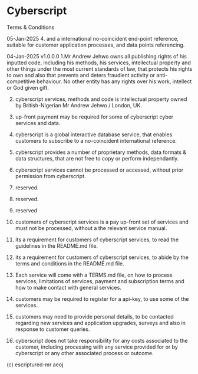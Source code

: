 # Cyberscript
Terms & Conditions

05-Jan-2025
4. and a international no-coincident end-point reference, suitable for customer application processes, and data points referencing.

04-Jan-2025
v1.0.0.0
1.Mr Andrew Jehwo owns all publishing rights of his inputted code, including his methods, his services, intellectual property and other things under the most current standards of law, that protects his rights to own and also that prevents and deters fraudlent activity or anti-competitive behaviour. No other entity has any rights over his work, intellect or God given gift.


2. cyberscript services, methods and code is intellectual property owned by British-Nigerian Mr Andrew Jehwo / London, UK.


3. up-front payment may be required for some of cyberscript cyber services and data.


4. cyberscript is a global interactive database service, that enables customers to subscribe to a no-coincident international reference.


5. cyberscript provides a number of proprietary methods, data formats & data structures, that are not free to copy or perform independantly.

6. cyberscript services cannot be processed or accessed, without prior permission from cyberscript.

7. reserved.
8. reserved.

9. reserved


10. customers of cyberscript services is a pay up-front set of services and must not be processed, without a the relevant service manual.


11. its a requirement for customers of cyberscript services, to read the guidelines in the README.md file.


12. its a requirement for customers of cyberscript services, to abide by the terms and conditions in the README.md file.


13. Each service will come with a TERMS.md file, on how to process services, limitations of services, payment and subscription terms and how to make contact with general services.


14. customers may be required to register for a api-key, to use some of the services.


15. customers may need to provide personal details, to be contacted regarding new services and application upgrades, surveys and also in response to customer queries.


16. cyberscript does not take responsibility for any costs associated to the customer, including processing with any service provided for or by cyberscript or any other associated process or outcome.

(c) escriptured-mr aeoj
